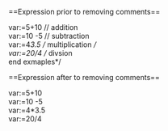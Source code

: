 ==Expression prior to removing comments==

var:=5+10 	// addition<br>
var:=10 -5 	// subtraction<br>
var:=4*3.5 	/* multiplication */<br>
var:=20/4 	/* divsion <br>
			  end exmaples*/<br>

==Expression after to removing comments==

var:=5+10 	<br>
var:=10 -5 	<br>
var:=4*3.5 	<br>
var:=20/4 	<br>
